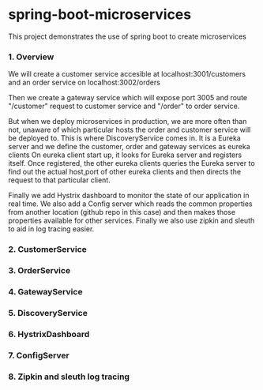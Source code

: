 # spring-boot-microservices
This project demonstrates the use of spring boot to create microservices

<h3>1. Overview</h3>
   We will create a customer service accesible at localhost:3001/customers and an order service on localhost:3002/orders

   Then we create a gateway service which will expose port 3005 and route "/customer" request to customer service and "/order" to order service.

   But when we deploy microservices in production, we are more often than not, unaware of which particular hosts the order and customer service will be deployed to.
   This is where DiscoveryService comes in. It is a Eureka server and we define the customer, order and gateway services as eureka clients
   On eureka client start up, it looks for Eureka server and registers itself. Once registered, the other eureka clients queries the Eureka server to find out the actual host,port of other eureka clients and then directs the request to that particular client.

  Finally we add Hystrix dashboard to monitor the state of our application in real time. We also add a Config server which reads the common properties from another   location (github repo in this case) and then makes those properties available for other services. Finally we also use zipkin and sleuth to aid in log tracing   easier.

<h3>2. CustomerService</h3>
<h3>3. OrderService</h3>
<h3>4. GatewayService</h3>
<h3>5. DiscoveryService</h3>
<h3>6. HystrixDashboard</h3>
<h3>7. ConfigServer</h3>
<h3>8. Zipkin and sleuth log tracing</h3>
